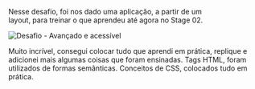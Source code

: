 Nesse desafio, foi nos dado uma aplicação, a partir de um layout, para treinar o que aprendeu até agora no Stage 02.

![Desafio - Avançado e acessível](https://github.com/erikpablo/protegido/assets/159021301/c77e73e7-41c5-4e45-b828-2161584e3554)


Muito incrível, consegui colocar tudo que aprendi em prática, replique e adicionei mais algumas coisas que foram ensinadas. Tags HTML, foram utilizados de formas semânticas. Conceitos de CSS, colocados tudo em prática.
